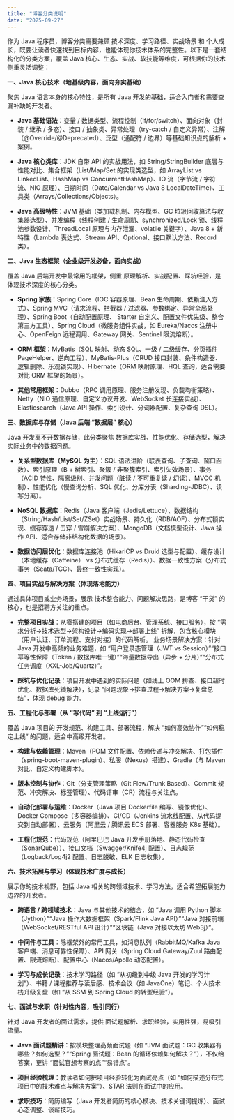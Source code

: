 ```yaml
---
title: "博客分类说明"
date: "2025-09-27"
---
```


作为 Java 程序员，博客分类需要兼顾 技术深度、学习路径、实战场景 和 个人成长，既要让读者快速找到目标内容，也能体现你技术体系的完整性。以下是一套结构化的分类方案，覆盖 Java 核心、生态、实战、软技能等维度，可根据你的技术侧重灵活调整：

**一、Java 核心技术（地基级内容，面向夯实基础）**

聚焦 Java 语言本身的核心特性，是所有 Java 开发的基础，适合入门者和需要查漏补缺的开发者。

- **Java 基础语法**：变量 / 数据类型、流程控制（if/for/switch）、面向对象（封装 / 继承 / 多态）、接口 / 抽象类、异常处理（try-catch / 自定义异常）、注解（@Override/@Deprecated）、泛型（通配符 / 边界）等基础知识点的解析 + 案例。

- **Java 核心类库**：JDK 自带 API 的实战用法，如 String/StringBuilder 底层与性能对比、集合框架（List/Map/Set 的实现类选型，如 ArrayList vs LinkedList、HashMap vs ConcurrentHashMap）、IO 流（字节流 / 字符流、NIO 原理）、日期时间（Date/Calendar vs Java 8 LocalDateTime）、工具类（Arrays/Collections/Objects）。

- **Java 高级特性**：JVM 基础（类加载机制、内存模型、GC 垃圾回收算法与收集器选型）、并发编程（线程创建 / 生命周期、synchronized/Lock 锁、线程池参数设计、ThreadLocal 原理与内存泄漏、volatile 关键字）、Java 8 + 新特性（Lambda 表达式、Stream API、Optional、接口默认方法、Record 类）。

**二、Java 生态框架（企业级开发必备，面向实战）**

覆盖 Java 后端开发中最常用的框架，侧重 原理解析、实战配置、踩坑经验，是体现技术深度的核心分类。

- **Spring 家族**：Spring Core（IOC 容器原理、Bean 生命周期、依赖注入方式）、Spring MVC（请求流程、拦截器 / 过滤器、参数绑定、异常全局处理）、Spring Boot（自动配置原理、 Starter 自定义、配置文件优先级、整合第三方工具）、Spring Cloud（微服务组件实战，如 Eureka/Nacos 注册中心、OpenFeign 远程调用、Gateway 网关、Sentinel 限流熔断）。

- **ORM 框架**：MyBatis（SQL 映射、动态 SQL、一级 / 二级缓存、分页插件 PageHelper、逆向工程）、MyBatis-Plus（CRUD 接口封装、条件构造器、逻辑删除、乐观锁实现）、Hibernate（ORM 映射原理、HQL 查询，适合需要对比 ORM 框架的场景）。

- **其他常用框架**：Dubbo（RPC 调用原理、服务注册发现、负载均衡策略）、Netty（NIO 通信原理、自定义协议开发、WebSocket 长连接实战）、Elasticsearch（Java API 操作、索引设计、分词器配置、复杂查询 DSL）。

**三、数据库与存储（Java 后端 “数据层” 核心）**

Java 开发离不开数据存储，此分类聚焦 数据库实战、性能优化、存储选型，解决实际业务中的数据问题。

- **关系型数据库（MySQL 为主）**：SQL 语法进阶（联表查询、子查询、窗口函数）、索引原理（B + 树索引、聚簇 / 非聚簇索引、索引失效场景）、事务（ACID 特性、隔离级别、并发问题（脏读 / 不可重复读 / 幻读）、MVCC 机制）、性能优化（慢查询分析、SQL 优化、分库分表（Sharding-JDBC）、读写分离）。

- **NoSQL 数据库**：Redis（Java 客户端（Jedis/Lettuce）、数据结构（String/Hash/List/Set/ZSet）实战场景、持久化（RDB/AOF）、分布式锁实现、缓存穿透 / 击穿 / 雪崩解决方案）、MongoDB（文档模型设计、Java 操作 API、适合存储非结构化数据的场景）。

- **数据访问层优化**：数据库连接池（HikariCP vs Druid 选型与配置）、缓存设计（本地缓存（Caffeine） vs 分布式缓存（Redis））、数据一致性方案（分布式事务（Seata/TCC）、最终一致性实现）。

**四、项目实战与解决方案（体现落地能力）**

通过具体项目或业务场景，展示 技术整合能力、问题解决思路，是博客 “干货” 的核心，也是招聘方关注的重点。

- **完整项目实战**：从零搭建的项目（如电商后台、管理系统、接口服务），按 “需求分析→技术选型→架构设计→编码实现→部署上线” 拆解，包含核心模块（用户认证、订单流程、支付对接）的代码解析。
业务场景解决方案：针对 Java 开发中高频的业务难题，如 “用户登录态管理（JWT vs Session）”“接口幂等性保障（Token / 数据库唯一键）”“海量数据导出（异步 + 分片）”“分布式任务调度（XXL-Job/Quartz）”。

- **踩坑与优化记录**：项目开发中遇到的实际问题（如线上 OOM 排查、接口超时优化、数据库死锁解决），记录 “问题现象→排查过程→解决方案→复盘总结”，体现 debug 能力。

**五、工程化与部署（从 “写代码” 到 “上线运行”）**

覆盖 Java 项目的 开发规范、构建工具、部署流程，解决 “如何高效协作”“如何稳定上线” 的问题，适合中高级开发者。

- **构建与依赖管理**：Maven（POM 文件配置、依赖传递与冲突解决、打包插件（spring-boot-maven-plugin）、私服（Nexus）搭建）、Gradle（与 Maven 对比、自定义构建脚本）。

- **版本控制与协作**：Git（分支管理策略（Git Flow/Trunk Based）、Commit 规范、冲突解决、标签管理）、代码评审（CR）流程与关注点。

- **自动化部署与运维**：Docker（Java 项目 Dockerfile 编写、镜像优化）、Docker Compose（多容器编排）、CI/CD（Jenkins 流水线配置、从代码提交到自动部署）、云服务（阿里云 / 腾讯云 ECS 部署、容器服务 K8s 基础）。

- **工程化规范**：代码规范（阿里巴巴 Java 开发手册落地、静态代码检查（SonarQube））、接口文档（Swagger/Knife4j 配置）、日志规范（Logback/Log4j2 配置、日志脱敏、ELK 日志收集）。

**六、技术拓展与学习（体现技术广度与成长）**

展示你的技术视野，包括 Java 相关的跨领域技术、学习方法，适合希望拓展能力边界的开发者。

- **跨语言 / 跨领域技术**：Java 与其他技术的结合，如 “Java 调用 Python 脚本（Jython）”“Java 操作大数据框架（Spark/Flink Java API）”“Java 对接前端（WebSocket/RESTful API 设计）”“区块链（Java 对接以太坊 Web3j）”。

- **中间件与工具**：除框架外的常用工具，如消息队列（RabbitMQ/Kafka Java 客户端、消息可靠性保障）、API 网关（Spring Cloud Gateway/Zuul 路由配置、限流熔断）、配置中心（Nacos/Apollo 动态配置）。

- **学习与成长记录**：技术学习路径（如 “从初级到中级 Java 开发的学习计划”）、书籍 / 课程推荐与读后感、技术会议（如 JavaOne）笔记、个人技术栈升级复盘（如 “从 SSM 到 Spring Cloud 的转型经验”）。

**七、面试与求职（针对性内容，吸引同行）**

针对 Java 开发者的面试需求，提供 面试题解析、求职经验，实用性强，易吸引流量。

- **Java 面试题精讲**：按模块整理高频面试题（如 “JVM 面试题：GC 收集器有哪些？如何选型？”“Spring 面试题：Bean 的循环依赖如何解决？”），不仅给答案，更讲 “面试官想考察的点”“易错点”。

- **项目经验梳理**：教读者如何把项目经验转化为面试亮点（如 “如何描述分布式项目中的技术难点与解决方案”）、STAR 法则在面试中的应用。

- **求职技巧**：简历编写（Java 开发者简历的核心模块、技术关键词提炼）、面试心态调整、谈薪技巧。
